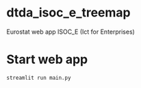 # dtda_isoc_e_treemap
Eurostat web app ISOC_E (Ict for Enterprises)


# Start web app
```sh
streamlit run main.py
```
